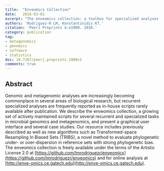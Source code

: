 ```yaml
---
title:  "Enveomics Collection"
date:   2016-03-01
excerpt: "The enveomics collection: a toolbox for specialized analyses of microbial genomes and metagenomes."
authors: 'Rodriguez-R LM, Konstantinidis KT.'
citation: 'PeerJ Preprints 4:e1900. 2016.'
category: publication
tag:
- metagenomics
- genomics
- software
- statistics
doi: 10.7287/peerj.preprints.1900v1
comments: true
---
```


## Abstract
Genomic and metagenomic analyses are increasingly becoming commonplace in several areas of biological research, but recurrent specialized analyses are frequently reported as in-house scripts rarely available after publication. We describe the enveomics collection, a growing set of actively maintained scripts for several recurrent and specialized tasks in microbial genomics and metagenomics, and present a graphical user interface and several case studies. Our resource includes previously described as well as new algorithms such as Transformed-space Resampling In Biased Sets (TRIBS), a novel method to evaluate phylogenetic under- or over-dispersion in reference sets with strong phylogenetic bias. The enveomics collection is freely available under the terms of the Artistic License 2.0 at [https://github.com/lmrodriguezr/enveomics](https://github.com/lmrodriguezr/enveomics) and for online analysis at [http://enve-omics.ce.gatech.edu](http://enve-omics.ce.gatech.edu).
